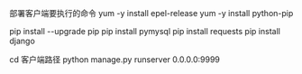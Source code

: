 部署客户端要执行的命令
yum -y install epel-release
yum -y install python-pip

pip install --upgrade pip
pip install pymysql
pip install requests
pip install django

cd 客户端路径
python manage.py runserver 0.0.0.0:9999
